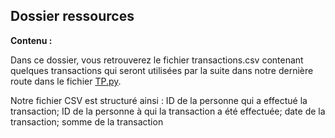 ## Dossier ressources

**Contenu :**

Dans ce dossier, vous retrouverez le fichier transactions.csv contenant quelques transactions qui seront utilisées par la suite dans notre dernière route dans le fichier [TP.py](https://github.com/Naofel-eal/4A_SQR_CI-CD/blob/main/TP.py).

Notre fichier CSV est structuré ainsi : ID de la personne qui a effectué la transaction; ID de la personne à qui la transaction a été effectuée; date de la transaction; somme de la transaction

